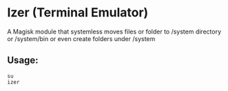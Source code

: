 # Izer (Terminal Emulator)
A Magisk module that systemless moves files or folder to /system directory or /system/bin or even create folders under /system



## Usage:
```
su
izer
```

